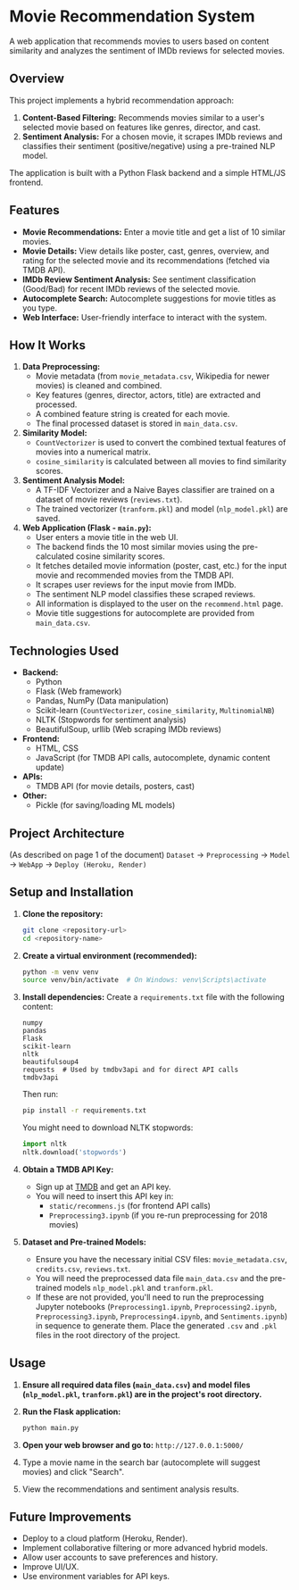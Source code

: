 # Movie Recommendation System

A web application that recommends movies to users based on content similarity and analyzes the sentiment of IMDb reviews for selected movies.

## Overview

This project implements a hybrid recommendation approach:
1.  **Content-Based Filtering:** Recommends movies similar to a user's selected movie based on features like genres, director, and cast.
2.  **Sentiment Analysis:** For a chosen movie, it scrapes IMDb reviews and classifies their sentiment (positive/negative) using a pre-trained NLP model.

The application is built with a Python Flask backend and a simple HTML/JS frontend.

## Features

*   **Movie Recommendations:** Enter a movie title and get a list of 10 similar movies.
*   **Movie Details:** View details like poster, cast, genres, overview, and rating for the selected movie and its recommendations (fetched via TMDB API).
*   **IMDb Review Sentiment Analysis:** See sentiment classification (Good/Bad) for recent IMDb reviews of the selected movie.
*   **Autocomplete Search:** Autocomplete suggestions for movie titles as you type.
*   **Web Interface:** User-friendly interface to interact with the system.

## How It Works

1.  **Data Preprocessing:**
    *   Movie metadata (from `movie_metadata.csv`, Wikipedia for newer movies) is cleaned and combined.
    *   Key features (genres, director, actors, title) are extracted and processed.
    *   A combined feature string is created for each movie.
    *   The final processed dataset is stored in `main_data.csv`.
2.  **Similarity Model:**
    *   `CountVectorizer` is used to convert the combined textual features of movies into a numerical matrix.
    *   `cosine_similarity` is calculated between all movies to find similarity scores.
3.  **Sentiment Analysis Model:**
    *   A TF-IDF Vectorizer and a Naive Bayes classifier are trained on a dataset of movie reviews (`reviews.txt`).
    *   The trained vectorizer (`tranform.pkl`) and model (`nlp_model.pkl`) are saved.
4.  **Web Application (Flask - `main.py`):**
    *   User enters a movie title in the web UI.
    *   The backend finds the 10 most similar movies using the pre-calculated cosine similarity scores.
    *   It fetches detailed movie information (poster, cast, etc.) for the input movie and recommended movies from the TMDB API.
    *   It scrapes user reviews for the input movie from IMDb.
    *   The sentiment NLP model classifies these scraped reviews.
    *   All information is displayed to the user on the `recommend.html` page.
    *   Movie title suggestions for autocomplete are provided from `main_data.csv`.

## Technologies Used

*   **Backend:**
    *   Python
    *   Flask (Web framework)
    *   Pandas, NumPy (Data manipulation)
    *   Scikit-learn (`CountVectorizer`, `cosine_similarity`, `MultinomialNB`)
    *   NLTK (Stopwords for sentiment analysis)
    *   BeautifulSoup, urllib (Web scraping IMDb reviews)
*   **Frontend:**
    *   HTML, CSS
    *   JavaScript (for TMDB API calls, autocomplete, dynamic content update)
*   **APIs:**
    *   TMDB API (for movie details, posters, cast)
*   **Other:**
    *   Pickle (for saving/loading ML models)

## Project Architecture

(As described on page 1 of the document)
`Dataset` -> `Preprocessing` -> `Model` -> `WebApp` -> `Deploy (Heroku, Render)`

## Setup and Installation

1.  **Clone the repository:**
    ```bash
    git clone <repository-url>
    cd <repository-name>
    ```

2.  **Create a virtual environment (recommended):**
    ```bash
    python -m venv venv
    source venv/bin/activate  # On Windows: venv\Scripts\activate
    ```

3.  **Install dependencies:**
    Create a `requirements.txt` file with the following content:
    ```
    numpy
    pandas
    Flask
    scikit-learn
    nltk
    beautifulsoup4
    requests  # Used by tmdbv3api and for direct API calls
    tmdbv3api
    ```
    Then run:
    ```bash
    pip install -r requirements.txt
    ```
    You might need to download NLTK stopwords:
    ```python
    import nltk
    nltk.download('stopwords')
    ```

4.  **Obtain a TMDB API Key:**
    *   Sign up at [TMDB](https://www.themoviedb.org/signup) and get an API key.
    *   You will need to insert this API key in:
        *   `static/recommens.js` (for frontend API calls)
        *   `Preprocessing3.ipynb` (if you re-run preprocessing for 2018 movies)

5.  **Dataset and Pre-trained Models:**
    *   Ensure you have the necessary initial CSV files: `movie_metadata.csv`, `credits.csv`, `reviews.txt`.
    *   You will need the preprocessed data file `main_data.csv` and the pre-trained models `nlp_model.pkl` and `tranform.pkl`.
    *   If these are not provided, you'll need to run the preprocessing Jupyter notebooks (`Preprocessing1.ipynb`, `Preprocessing2.ipynb`, `Preprocessing3.ipynb`, `Preprocessing4.ipynb`, and `Sentiments.ipynb`) in sequence to generate them. Place the generated `.csv` and `.pkl` files in the root directory of the project.

## Usage

1.  **Ensure all required data files (`main_data.csv`) and model files (`nlp_model.pkl`, `tranform.pkl`) are in the project's root directory.**
2.  **Run the Flask application:**
    ```bash
    python main.py
    ```
3.  **Open your web browser and go to:**
    `http://127.0.0.1:5000/`

4.  Type a movie name in the search bar (autocomplete will suggest movies) and click "Search".
5.  View the recommendations and sentiment analysis results.

      
## Future Improvements

*   Deploy to a cloud platform (Heroku, Render).
*   Implement collaborative filtering or more advanced hybrid models.
*   Allow user accounts to save preferences and history.
*   Improve UI/UX.
*   Use environment variables for API keys.

    
